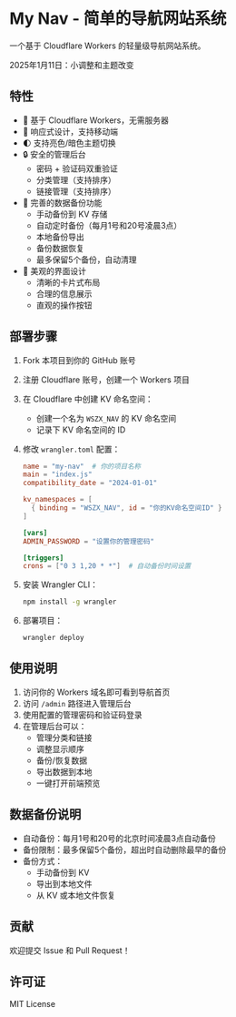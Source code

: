 # My Nav - 简单的导航网站系统

一个基于 Cloudflare Workers 的轻量级导航网站系统。

2025年1月11日：小调整和主题改变

## 特性

- 🚀 基于 Cloudflare Workers，无需服务器
- 📱 响应式设计，支持移动端
- 🌓 支持亮色/暗色主题切换
- 🔒 安全的管理后台
  - 密码 + 验证码双重验证
  - 分类管理（支持排序）
  - 链接管理（支持排序）
- 💾 完善的数据备份功能
  - 手动备份到 KV 存储
  - 自动定时备份（每月1号和20号凌晨3点）
  - 本地备份导出
  - 备份数据恢复
  - 最多保留5个备份，自动清理
- 🎨 美观的界面设计
  - 清晰的卡片式布局
  - 合理的信息展示
  - 直观的操作按钮

## 部署步骤

1. Fork 本项目到你的 GitHub 账号

2. 注册 Cloudflare 账号，创建一个 Workers 项目

3. 在 Cloudflare 中创建 KV 命名空间：
   - 创建一个名为 `WSZX_NAV` 的 KV 命名空间
   - 记录下 KV 命名空间的 ID

4. 修改 `wrangler.toml` 配置：
   ```toml
   name = "my-nav"  # 你的项目名称
   main = "index.js"
   compatibility_date = "2024-01-01"

   kv_namespaces = [
     { binding = "WSZX_NAV", id = "你的KV命名空间ID" }
   ]

   [vars]
   ADMIN_PASSWORD = "设置你的管理密码"

   [triggers]
   crons = ["0 3 1,20 * *"]  # 自动备份时间设置
   ```

5. 安装 Wrangler CLI：
   ```bash
   npm install -g wrangler
   ```

6. 部署项目：
   ```bash
   wrangler deploy
   ```

## 使用说明

1. 访问你的 Workers 域名即可看到导航首页
2. 访问 `/admin` 路径进入管理后台
3. 使用配置的管理密码和验证码登录
4. 在管理后台可以：
   - 管理分类和链接
   - 调整显示顺序
   - 备份/恢复数据
   - 导出数据到本地
   - 一键打开前端预览

## 数据备份说明

- 自动备份：每月1号和20号的北京时间凌晨3点自动备份
- 备份限制：最多保留5个备份，超出时自动删除最早的备份
- 备份方式：
  - 手动备份到 KV
  - 导出到本地文件
  - 从 KV 或本地文件恢复

## 贡献

欢迎提交 Issue 和 Pull Request！

## 许可证

MIT License 
